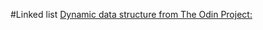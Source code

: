 #Linked list
[Dynamic data structure from The Odin Project:](http://www.theodinproject.com/ruby-programming/linked-lists)
